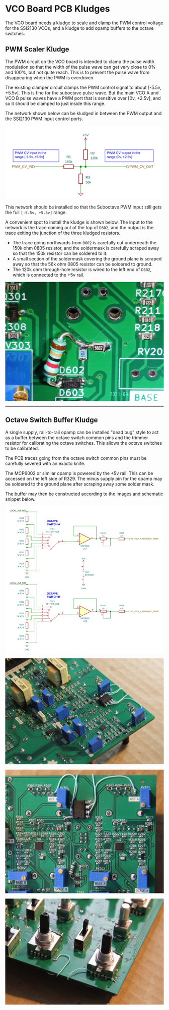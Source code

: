 # VCO Board PCB Kludges

The VCO board needs a kludge to scale and clamp the PWM control voltage for the SSI2130 VCOs, and a kludge to add opamp buffers to the octave switches.

## PWM Scaler Kludge

The PWM circuit on the VCO board is intended to clamp the pulse width modulation so that the width of the pulse wave can get very close to 0% and 100%, but not quite reach. This is to prevent the pulse wave from disappearing when the PWM is overdriven.

The existing clamper circuit clamps the PWM control signal to about [-5.5v, +5.5v]. This is fine for the suboctave pulse wave. But the main VCO A and VCO B pulse waves have a PWM port that is sensitive over [0v, +2.5v], and so it should be clamped to just inside this range.

The network shown below can be kludged in between the PWM output and the SSI2130 PWM input control ports.

![PWM network schematic snippet](./images/pwm_network_schematic_snippet.png)

This network should be installed so that the Suboctave PWM input still gets the full `[-5.5v, +5.5v]` range. 

A convenient spot to install the kludge is shown below. The input to the network is the trace coming out of the top of `D602`, and the output is the trace exiting the junction of the three kludged resistors.

- The trace going northwards from `D602` is carefully cut underneath the 150k ohm 0805 resistor, and the soldermask is carefully scraped away so that the 150k resistor can be soldered to it. 
- A small section of the soldermask covering the ground plane is scraped away so that the 56k ohm 0805 resistor can be soldered to ground.
- The 120k ohm through-hole resistor is wired to the left end of `D602`, which is connected to the +5v rail.

![PWM network image](./images/pwm_network_kludge.JPG)

---

## Octave Switch Buffer Kludge

A single supply, rail-to-rail opamp can be installed "dead bug" style to act as a buffer between the octave switch common pins and the trimmer resistor for calibrating the octave switches. This allows the octave switches to be calibrated.

The PCB traces going from the octave switch common pins must be carefully severed with an exacto knife.

The MCP6002 or similar opamp is powered by the +5v rail. This can be accessed on the left side of R329. The minus supply pin for the opamp may be soldered to the ground plane after scraping away some solder mask.

The buffer may then be constructed according to the images and schematic snippet below.

![](./images/oct_switch_buffer_schem.png)

![](./images/oct_switch_buffer_angle.JPG)

![](./images/oct_switch_buffer_straight.JPG)

![](./images/oct_switch_buffer_rear.JPG)
